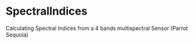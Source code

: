 # SpectralIndices
Calculating Spectral Indices from a 4 bands multispectral Sensor (Parrot Sequoia)
